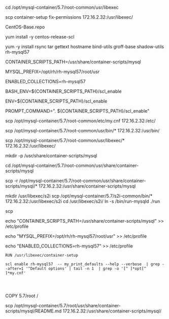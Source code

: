 cd /opt/mysql-container/5.7/root-common/usr/libexec

scp container-setup  fix-permissions  172.16.2.32:/usr/libexec/



CentOS-Base.repo 


yum install -y centos-release-scl

yum -y install rsync tar gettext hostname bind-utils groff-base shadow-utils rh-mysql57











CONTAINER_SCRIPTS_PATH=/usr/share/container-scripts/mysql

MYSQL_PREFIX=/opt/rh/rh-mysql57/root/usr

ENABLED_COLLECTIONS=rh-mysql57

BASH_ENV=${CONTAINER_SCRIPTS_PATH}/scl_enable


ENV=${CONTAINER_SCRIPTS_PATH}/scl_enable


PROMPT_COMMAND=". ${CONTAINER_SCRIPTS_PATH}/scl_enable"





scp /opt/mysql-container/5.7/root-common/etc/my.cnf    172.16.2.32:/etc/


scp /opt/mysql-container/5.7/root-common/usr/bin/*     172.16.2.32:/usr/bin/


scp /opt/mysql-container/5.7/root-common/usr/libexec/*       172.16.2.32:/usr/libexec/



mkdir  -p /usr/share/container-scripts/mysql

cd  /opt/mysql-container/5.7/root-common/usr/share/container-scripts/mysql


scp -r /opt/mysql-container/5.7/root-common/usr/share/container-scripts/mysql/*     172.16.2.32:/usr/share/container-scripts/mysql






mkdir /usr/libexec/s2i
scp /opt/mysql-container/5.7/s2i-common/bin/*    172.16.2.32:/usr/libexec/s2i
cd /usr/libexec/s2i/
ln -s /bin/run-mysqld ./run






scp 


echo "CONTAINER_SCRIPTS_PATH=/usr/share/container-scripts/mysql"   >> /etc/profile


echo "MYSQL_PREFIX=/opt/rh/rh-mysql57/root/usr"   >> /etc/profile

echo  "ENABLED_COLLECTIONS=rh-mysql57"   >> /etc/profile







```
RUN /usr/libexec/container-setup

scl enable rh-mysql57  -- my_print_defaults --help --verbose  | grep --after=1 '^Default options' | tail -n 1  | grep -o '[^ ]*opt[^ ]*my.cnf'




```



COPY 5.7/root /



scp /opt/mysql-container/5.7/root/usr/share/container-scripts/mysql/README.md   172.16.2.32:/usr/share/container-scripts/mysql/













